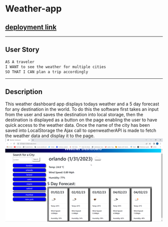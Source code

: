 # Weather-app

## [deployment link](https://........)

---

## User Story

```
AS A traveler
I WANT to see the weather for multiple cities
SO THAT I CAN plan a trip accordingly
```

---

## Description

This weather dashboard app displays todays weather and a 5 day forecast for any destination in the world.
To do this the software first takes an input from the user and saves the destination into local storage, then the destination is displayed as a button on the page enabling the user to have quick access to the weather data.
Once the name of the city has been saved into LocalStorage the Ajax call to openweatherAPI is made to fetch the weather data and display it to the page.
![screen shot](assets/images/screenshot.png)
